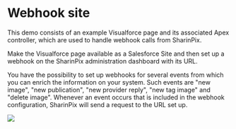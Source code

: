 # Webhook site

This demo consists of an example Visualforce page and its associated Apex controller, which are used to handle webhook calls from SharinPix.

Make the Visualforce page available as a Salesforce Site and then set up a webhook on the SharinPix administration dashboard with its URL. 

You have the possibility to set up webhooks for several events from which you can enrich the information on your system. Such events are "new image", "new publication", "new provider reply", "new tag image" and "delete image". Whenever an event occurs that is included in the webhook configuration, SharinPix will send a request to the URL set up.

[<img src="https://raw.githubusercontent.com/afawcett/githubsfdeploy/master/deploy.png">](https://githubsfdeploy.herokuapp.com?owner=sharinpix&repo=demo-apex&ref=webhook)
